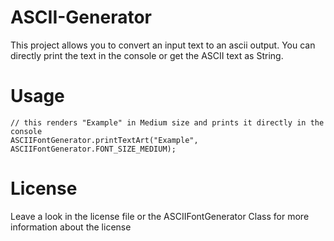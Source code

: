 # ASCII-Generator
This project allows you to convert an input text to an ascii output. You can directly print the text in the console or get the ASCII text as String. 

# Usage
    // this renders "Example" in Medium size and prints it directly in the console
    ASCIIFontGenerator.printTextArt("Example", ASCIIFontGenerator.FONT_SIZE_MEDIUM);

# License
Leave a look in the license file or the ASCIIFontGenerator Class for more information about the license
